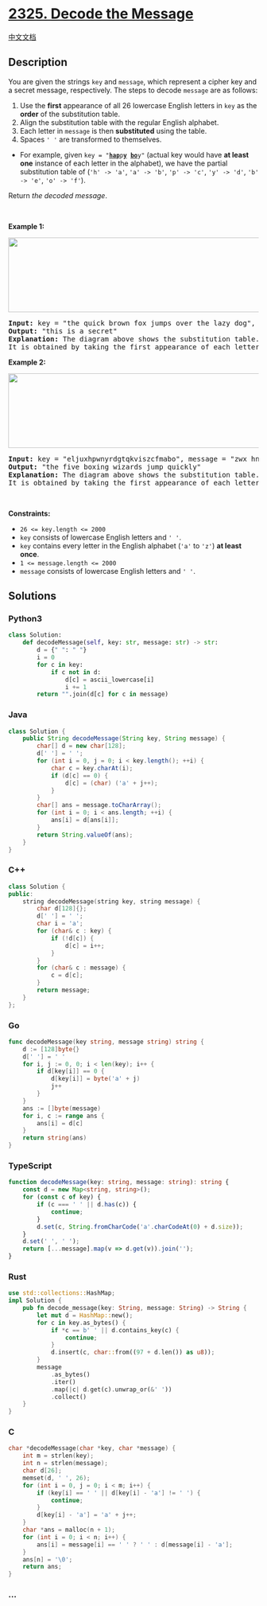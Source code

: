 # [2325. Decode the Message](https://leetcode.com/problems/decode-the-message)

[中文文档](/solution/2300-2399/2325.Decode%20the%20Message/README.md)

## Description

<p>You are given the strings <code>key</code> and <code>message</code>, which represent a cipher key and a secret message, respectively. The steps to decode <code>message</code> are as follows:</p>

<ol>
	<li>Use the <strong>first</strong> appearance of all 26 lowercase English letters in <code>key</code> as the <strong>order</strong> of the substitution table.</li>
	<li>Align the substitution table with the regular English alphabet.</li>
	<li>Each letter in <code>message</code> is then <strong>substituted</strong> using the table.</li>
	<li>Spaces <code>&#39; &#39;</code> are transformed to themselves.</li>
</ol>

<ul>
	<li>For example, given <code>key = &quot;<u><strong>hap</strong></u>p<u><strong>y</strong></u> <u><strong>bo</strong></u>y&quot;</code> (actual key would have <strong>at least one</strong> instance of each letter in the alphabet), we have the partial substitution table of (<code>&#39;h&#39; -&gt; &#39;a&#39;</code>, <code>&#39;a&#39; -&gt; &#39;b&#39;</code>, <code>&#39;p&#39; -&gt; &#39;c&#39;</code>, <code>&#39;y&#39; -&gt; &#39;d&#39;</code>, <code>&#39;b&#39; -&gt; &#39;e&#39;</code>, <code>&#39;o&#39; -&gt; &#39;f&#39;</code>).</li>
</ul>

<p>Return <em>the decoded message</em>.</p>

<p>&nbsp;</p>
<p><strong class="example">Example 1:</strong></p>
<img alt="" src="https://fastly.jsdelivr.net/gh/doocs/leetcode@main/solution/2300-2399/2325.Decode%20the%20Message/images/ex1new4.jpg" style="width: 752px; height: 150px;" />
<pre>
<strong>Input:</strong> key = &quot;the quick brown fox jumps over the lazy dog&quot;, message = &quot;vkbs bs t suepuv&quot;
<strong>Output:</strong> &quot;this is a secret&quot;
<strong>Explanation:</strong> The diagram above shows the substitution table.
It is obtained by taking the first appearance of each letter in &quot;<u><strong>the</strong></u> <u><strong>quick</strong></u> <u><strong>brown</strong></u> <u><strong>f</strong></u>o<u><strong>x</strong></u> <u><strong>j</strong></u>u<u><strong>mps</strong></u> o<u><strong>v</strong></u>er the <u><strong>lazy</strong></u> <u><strong>d</strong></u>o<u><strong>g</strong></u>&quot;.
</pre>

<p><strong class="example">Example 2:</strong></p>
<img alt="" src="https://fastly.jsdelivr.net/gh/doocs/leetcode@main/solution/2300-2399/2325.Decode%20the%20Message/images/ex2new.jpg" style="width: 754px; height: 150px;" />
<pre>
<strong>Input:</strong> key = &quot;eljuxhpwnyrdgtqkviszcfmabo&quot;, message = &quot;zwx hnfx lqantp mnoeius ycgk vcnjrdb&quot;
<strong>Output:</strong> &quot;the five boxing wizards jump quickly&quot;
<strong>Explanation:</strong> The diagram above shows the substitution table.
It is obtained by taking the first appearance of each letter in &quot;<u><strong>eljuxhpwnyrdgtqkviszcfmabo</strong></u>&quot;.
</pre>

<p>&nbsp;</p>
<p><strong>Constraints:</strong></p>

<ul>
	<li><code>26 &lt;= key.length &lt;= 2000</code></li>
	<li><code>key</code> consists of lowercase English letters and <code>&#39; &#39;</code>.</li>
	<li><code>key</code> contains every letter in the English alphabet (<code>&#39;a&#39;</code> to <code>&#39;z&#39;</code>) <strong>at least once</strong>.</li>
	<li><code>1 &lt;= message.length &lt;= 2000</code></li>
	<li><code>message</code> consists of lowercase English letters and <code>&#39; &#39;</code>.</li>
</ul>

## Solutions

<!-- tabs:start -->

### **Python3**

```python
class Solution:
    def decodeMessage(self, key: str, message: str) -> str:
        d = {" ": " "}
        i = 0
        for c in key:
            if c not in d:
                d[c] = ascii_lowercase[i]
                i += 1
        return "".join(d[c] for c in message)
```

### **Java**

```java
class Solution {
    public String decodeMessage(String key, String message) {
        char[] d = new char[128];
        d[' '] = ' ';
        for (int i = 0, j = 0; i < key.length(); ++i) {
            char c = key.charAt(i);
            if (d[c] == 0) {
                d[c] = (char) ('a' + j++);
            }
        }
        char[] ans = message.toCharArray();
        for (int i = 0; i < ans.length; ++i) {
            ans[i] = d[ans[i]];
        }
        return String.valueOf(ans);
    }
}
```

### **C++**

```cpp
class Solution {
public:
    string decodeMessage(string key, string message) {
        char d[128]{};
        d[' '] = ' ';
        char i = 'a';
        for (char& c : key) {
            if (!d[c]) {
                d[c] = i++;
            }
        }
        for (char& c : message) {
            c = d[c];
        }
        return message;
    }
};
```

### **Go**

```go
func decodeMessage(key string, message string) string {
	d := [128]byte{}
	d[' '] = ' '
	for i, j := 0, 0; i < len(key); i++ {
		if d[key[i]] == 0 {
			d[key[i]] = byte('a' + j)
			j++
		}
	}
	ans := []byte(message)
	for i, c := range ans {
		ans[i] = d[c]
	}
	return string(ans)
}
```

### **TypeScript**

```ts
function decodeMessage(key: string, message: string): string {
    const d = new Map<string, string>();
    for (const c of key) {
        if (c === ' ' || d.has(c)) {
            continue;
        }
        d.set(c, String.fromCharCode('a'.charCodeAt(0) + d.size));
    }
    d.set(' ', ' ');
    return [...message].map(v => d.get(v)).join('');
}
```

### **Rust**

```rust
use std::collections::HashMap;
impl Solution {
    pub fn decode_message(key: String, message: String) -> String {
        let mut d = HashMap::new();
        for c in key.as_bytes() {
            if *c == b' ' || d.contains_key(c) {
                continue;
            }
            d.insert(c, char::from((97 + d.len()) as u8));
        }
        message
            .as_bytes()
            .iter()
            .map(|c| d.get(c).unwrap_or(&' '))
            .collect()
    }
}
```

### **C**

```c
char *decodeMessage(char *key, char *message) {
    int m = strlen(key);
    int n = strlen(message);
    char d[26];
    memset(d, ' ', 26);
    for (int i = 0, j = 0; i < m; i++) {
        if (key[i] == ' ' || d[key[i] - 'a'] != ' ') {
            continue;
        }
        d[key[i] - 'a'] = 'a' + j++;
    }
    char *ans = malloc(n + 1);
    for (int i = 0; i < n; i++) {
        ans[i] = message[i] == ' ' ? ' ' : d[message[i] - 'a'];
    }
    ans[n] = '\0';
    return ans;
}
```

### **...**

```

```

<!-- tabs:end -->
